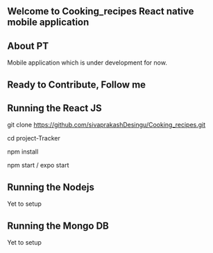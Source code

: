 ##  Welcome to Cooking_recipes React native mobile application

## About PT
Mobile application which is under development for now.

## Ready to Contribute, Follow me

## Running the React JS
git clone https://github.com/sivaprakashDesingu/Cooking_recipes.git 

cd project-Tracker

npm install

npm start / expo start

## Running the Nodejs

Yet to setup

## Running the Mongo DB

Yet to setup
